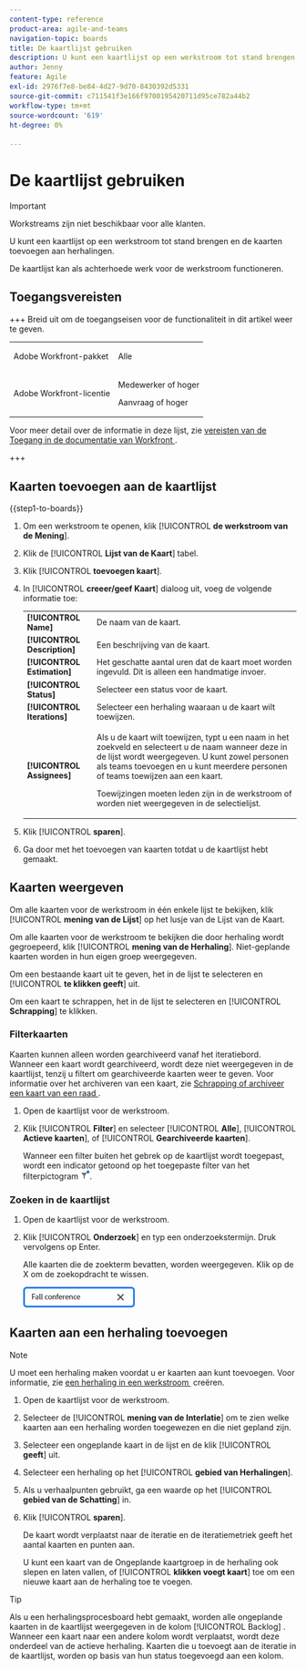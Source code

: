 ```yaml
---
content-type: reference
product-area: agile-and-teams
navigation-topic: boards
title: De kaartlijst gebruiken
description: U kunt een kaartlijst op een werkstroom tot stand brengen en de kaarten toevoegen aan herhalingen.
author: Jenny
feature: Agile
exl-id: 2976f7e8-be84-4d27-9d70-8430392d5331
source-git-commit: c711541f3e166f9700195420711d95ce782a44b2
workflow-type: tm+mt
source-wordcount: '619'
ht-degree: 0%

---
```


# De kaartlijst gebruiken

>[!IMPORTANT]
>
>Workstreams zijn niet beschikbaar voor alle klanten.

U kunt een kaartlijst op een werkstroom tot stand brengen en de kaarten toevoegen aan herhalingen.

De kaartlijst kan als achterhoede werk voor de werkstroom functioneren.

## Toegangsvereisten

+++ Breid uit om de toegangseisen voor de functionaliteit in dit artikel weer te geven.

<table style="table-layout:auto"> 
 <col> 
 <col> 
 <tbody> 
  <tr> 
   <td role="rowheader">Adobe Workfront-pakket</td> 
   <td> <p>Alle</p> </td> 
  </tr> 
  <tr> 
   <td role="rowheader">Adobe Workfront-licentie</td> 
   <td> 
   <p>Medewerker of hoger</p> 
   <p>Aanvraag of hoger</p>
   </td> 
  </tr> 
 </tbody> 
</table>

Voor meer detail over de informatie in deze lijst, zie [&#x200B; vereisten van de Toegang in de documentatie van Workfront &#x200B;](/help/quicksilver/administration-and-setup/add-users/access-levels-and-object-permissions/access-level-requirements-in-documentation.md).

+++

## Kaarten toevoegen aan de kaartlijst

{{step1-to-boards}}

1. Om een werkstroom te openen, klik [!UICONTROL **de werkstroom van de Mening**].
1. Klik de [!UICONTROL **Lijst van de Kaart**] tabel.
1. Klik [!UICONTROL **toevoegen kaart**].
1. In [!UICONTROL **creeer/geef Kaart**] dialoog uit, voeg de volgende informatie toe:

   <table style="table-layout:auto"> 
    <tbody> 
     <tr> 
      <td><strong>[!UICONTROL Name]</strong></td> 
      <td>De naam van de kaart.</td> 
     </tr> 
     <tr> 
      <td><strong>[!UICONTROL Description]</strong></td> 
      <td>Een beschrijving van de kaart.</td> 
     </tr>
     <tr> 
      <td><strong>[!UICONTROL Estimation]</strong></td> 
      <td>Het geschatte aantal uren dat de kaart moet worden ingevuld. Dit is alleen een handmatige invoer.</td> 
     </tr>
     <tr> 
      <td><strong>[!UICONTROL Status]</strong></td> 
      <td>Selecteer een status voor de kaart.</td> 
     </tr>
     <tr> 
      <td><strong>[!UICONTROL Iterations]</strong></td> 
      <td>Selecteer een herhaling waaraan u de kaart wilt toewijzen.</td> 
     </tr>
     <tr> 
      <td><strong>[!UICONTROL Assignees]</strong></td> 
      <td><p>Als u de kaart wilt toewijzen, typt u een naam in het zoekveld en selecteert u de naam wanneer deze in de lijst wordt weergegeven. U kunt zowel personen als teams toevoegen en u kunt meerdere personen of teams toewijzen aan een kaart.</p><p>Toewijzingen moeten leden zijn in de werkstroom of worden niet weergegeven in de selectielijst.</p></td> 
     </tr>
    </tbody> 
   </table>

1. Klik [!UICONTROL **sparen**].
1. Ga door met het toevoegen van kaarten totdat u de kaartlijst hebt gemaakt.

## Kaarten weergeven

Om alle kaarten voor de werkstroom in één enkele lijst te bekijken, klik [!UICONTROL **mening van de Lijst**] op het lusje van de Lijst van de Kaart.

Om alle kaarten voor de werkstroom te bekijken die door herhaling wordt gegroepeerd, klik [!UICONTROL **mening van de Herhaling**]. Niet-geplande kaarten worden in hun eigen groep weergegeven.

Om een bestaande kaart uit te geven, het in de lijst te selecteren en [!UICONTROL **te klikken geeft**] uit.

Om een kaart te schrappen, het in de lijst te selecteren en [!UICONTROL **Schrapping**] te klikken.

### Filterkaarten

Kaarten kunnen alleen worden gearchiveerd vanaf het iteratiebord. Wanneer een kaart wordt gearchiveerd, wordt deze niet weergegeven in de kaartlijst, tenzij u filtert om gearchiveerde kaarten weer te geven. Voor informatie over het archiveren van een kaart, zie [&#x200B; Schrapping of archiveer een kaart van een raad &#x200B;](/help/quicksilver/agile/get-started-with-boards/delete-board-items.md).

1. Open de kaartlijst voor de werkstroom.
1. Klik [!UICONTROL **Filter**] en selecteer [!UICONTROL **Alle**], [!UICONTROL **Actieve kaarten**], of [!UICONTROL **Gearchiveerde kaarten**].

   Wanneer een filter buiten het gebrek op de kaartlijst wordt toegepast, wordt een indicator getoond op het toegepaste filter van het filterpictogram ![&#x200B; filter &#x200B;](assets/boards-filterapplied-30x30.png).

### Zoeken in de kaartlijst

1. Open de kaartlijst voor de werkstroom.
1. Klik [!UICONTROL **Onderzoek**] en typ een onderzoekstermijn. Druk vervolgens op Enter.

   Alle kaarten die de zoekterm bevatten, worden weergegeven.
Klik op de X om de zoekopdracht te wissen.

   ![&#x200B; Onderzoek naar kaarten in een raad &#x200B;](assets/boards-searchbox.png)

## Kaarten aan een herhaling toevoegen

>[!NOTE]
>
>U moet een herhaling maken voordat u er kaarten aan kunt toevoegen. Voor informatie, zie [&#x200B; een herhaling in een werkstroom &#x200B;](/help/quicksilver/agile/use-boards-agile-planning-tools/create-an-iteration-in-workstream.md) creëren.

1. Open de kaartlijst voor de werkstroom.
1. Selecteer de [!UICONTROL **mening van de Interlatie**] om te zien welke kaarten aan een herhaling worden toegewezen en die niet gepland zijn.
1. Selecteer een ongeplande kaart in de lijst en de klik [!UICONTROL **geeft**] uit.
1. Selecteer een herhaling op het [!UICONTROL **gebied van Herhalingen**].
1. Als u verhaalpunten gebruikt, ga een waarde op het [!UICONTROL **gebied van de Schatting**] in.
1. Klik [!UICONTROL **sparen**].

   De kaart wordt verplaatst naar de iteratie en de iteratiemetriek geeft het aantal kaarten en punten aan.

   U kunt een kaart van de Ongeplande kaartgroep in de herhaling ook slepen en laten vallen, of [!UICONTROL **klikken voegt kaart**] toe om een nieuwe kaart aan de herhaling toe te voegen.

>[!TIP]
>
>Als u een herhalingsprocesboard hebt gemaakt, worden alle ongeplande kaarten in de kaartlijst weergegeven in de kolom [!UICONTROL Backlog] . Wanneer een kaart naar een andere kolom wordt verplaatst, wordt deze onderdeel van de actieve herhaling. Kaarten die u toevoegt aan de iteratie in de kaartlijst, worden op basis van hun status toegevoegd aan een kolom.

